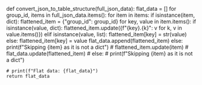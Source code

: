 def convert_json_to_table_structure(full_json_data):
    flat_data = []
    for group_id, items in full_json_data.items():
        for item in items:
            if isinstance(item, dict):
                flattened_item = {"group_id": group_id}
                for key, value in item.items(): 
                    if isinstance(value, dict):
                        flattened_item.update({f"{key}.{k}": v for k, v in value.items()}) 
                    elif isinstance(value, list):
                        flattened_item[key] = str(value)
                    else: 
                        flattened_item[key] = value
                flat_data.append(flattened_item)
            else:
                print(f"Skipping {item} as it is not a dict")            #     flattened_item.update(item)
            #     flat_data.update(flattened_item)
            # else:
            #     print(f"Skipping {item} as it is not a dict")
    
    # print(f"Flat data: {flat_data}")
    return flat_data
    
